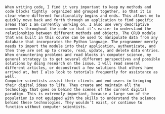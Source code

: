 	When writing code, I find it very important to keep my methods and code blocks tightly  organized and grouped together, so that it is clear where different functionality begins and ends. This allows me to quickly move back and forth through an application to find specific areas that I am currently working on. I also use very descriptive comments throughout the code so that it’s easier to understand the relationships between different methods and objects. The CRUD module that was built in this course can be used to manipulate data from any database that incorporates the Python language. The programmer merely needs to import the module into their application, authenticate, and then they are set up to create, read, update, and delete data entries.
	When encountering problems and road blocks in computer science, my general strategy is to get several different perspectives and possible solutions by doing research on the issue. I will read several different articles, or deconstruct a few solutions that others have arrived at, but I also look to tutorials frequently for assistance as well. 
	Computer scientists assist their clients and end users in bringing their digital ideas to life. They create and maintain all the technology that goes on behind the scenes of the current digital paradigm. This is extremely important, because a large sum of the population is not equipped with the skills to understand the science behind these technologies. They wouldn’t exist, or continue to function without computer scientists.
